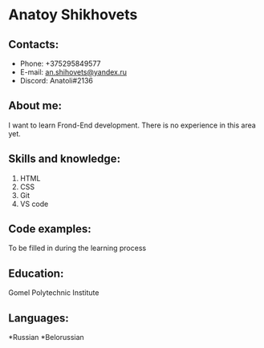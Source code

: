 # Anatoy Shikhovets

## Contacts:
* Phone: +375295849577
* E-mail: an.shihovets@yandex.ru
* Discord: Anatoli#2136



## About me:

I want to learn Frond-End development. There is no experience in this area yet.

## Skills and knowledge:
1. HTML
2. CSS
3. Git
4. VS code



## Code examples:
To be filled in during the learning process

## Education:
Gomel Polytechnic Institute
## Languages:
*Russian
*Belorussian
